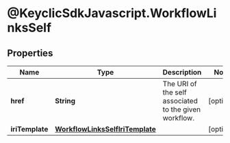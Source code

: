 # @KeyclicSdkJavascript.WorkflowLinksSelf

## Properties
Name | Type | Description | Notes
------------ | ------------- | ------------- | -------------
**href** | **String** | The URI of the self associated to the given workflow. | [optional] 
**iriTemplate** | [**WorkflowLinksSelfIriTemplate**](WorkflowLinksSelfIriTemplate.md) |  | [optional] 


